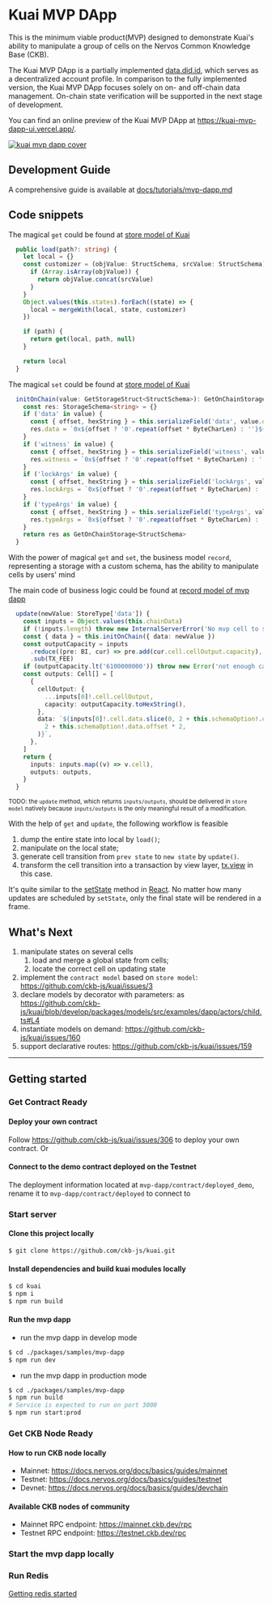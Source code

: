 # Kuai MVP DApp

This is the minimum viable product(MVP) designed to demonstrate Kuai's ability to manipulate a group of cells on the Nervos Common Knowledge Base (CKB).

The Kuai MVP DApp is a partially implemented [data.did.id](https://data.did.id/), which serves as a decentralized account profile. In comparison to the fully implemented version, the Kuai MVP DApp focuses solely on on- and off-chain data management. On-chain state verification will be supported in the next stage of development.

You can find an online preview of the Kuai MVP DApp at https://kuai-mvp-dapp-ui.vercel.app/.

[![kuai mvp dapp cover](https://i.imgur.com/romOKAF.png)](https://youtu.be/-R3EQxcWJVU)

## Development Guide

A comprehensive guide is available at [docs/tutorials/mvp-dapp.md](../../../docs/tutorials/mvp-dapp.md)

## Code snippets

The magical `get` could be found at [store model of Kuai](https://github.com/ckb-js/kuai/blob/develop/packages/models/src/store/store.ts#L91-L107)

```typescript
  public load(path?: string) {
    let local = {}
    const customizer = (objValue: StructSchema, srcValue: StructSchema) => {
      if (Array.isArray(objValue)) {
        return objValue.concat(srcValue)
      }
    }
    Object.values(this.states).forEach((state) => {
      local = mergeWith(local, state, customizer)
    })

    if (path) {
      return get(local, path, null)
    }

    return local
  }
```

The magical `set` could be found at [store model of Kuai](https://github.com/ckb-js/kuai/blob/develop/packages/models/src/store/store.ts#L281-L300)

```typescript
  initOnChain(value: GetStorageStruct<StructSchema>): GetOnChainStorage<StructSchema> {
    const res: StorageSchema<string> = {}
    if ('data' in value) {
      const { offset, hexString } = this.serializeField('data', value.data)
      res.data = `0x${offset ? '0'.repeat(offset * ByteCharLen) : ''}${hexString.slice(2)}`
    }
    if ('witness' in value) {
      const { offset, hexString } = this.serializeField('witness', value.witness)
      res.witness = `0x${offset ? '0'.repeat(offset * ByteCharLen) : ''}${hexString.slice(2)}`
    }
    if ('lockArgs' in value) {
      const { offset, hexString } = this.serializeField('lockArgs', value.lockArgs)
      res.lockArgs = `0x${offset ? '0'.repeat(offset * ByteCharLen) : ''}${hexString.slice(2)}`
    }
    if ('typeArgs' in value) {
      const { offset, hexString } = this.serializeField('typeArgs', value.typeArgs)
      res.typeArgs = `0x${offset ? '0'.repeat(offset * ByteCharLen) : ''}${hexString.slice(2)}`
    }
    return res as GetOnChainStorage<StructSchema>
  }
```

With the power of magical `get` and `set`, the business model `record`, representing a storage with a custom schema, has the ability to manipulate cells by users' mind

The main code of business logic could be found at [record model of mvp dapp](https://github.com/ckb-js/kuai/blob/develop/packages/samples/mvp-dapp/src/actors/record.model.ts#L39-L62)

```typescript
  update(newValue: StoreType['data']) {
    const inputs = Object.values(this.chainData)
    if (!inputs.length) throw new InternalServerError('No mvp cell to set value')
    const { data } = this.initOnChain({ data: newValue })
    const outputCapacity = inputs
      .reduce((pre: BI, cur) => pre.add(cur.cell.cellOutput.capacity), BI.from(0))
      .sub(TX_FEE)
    if (outputCapacity.lt('6100000000')) throw new Error('not enough capacity')
    const outputs: Cell[] = [
      {
        cellOutput: {
          ...inputs[0]!.cell.cellOutput,
          capacity: outputCapacity.toHexString(),
        },
        data: `${inputs[0]!.cell.data.slice(0, 2 + this.schemaOption!.data.offset * 2)}${data.slice(
          2 + this.schemaOption!.data.offset * 2,
        )}`,
      },
    ]
    return {
      inputs: inputs.map((v) => v.cell),
      outputs: outputs,
    }
  }
```

<sub>TODO: the `update` method, which returns `inputs/outputs`, should be delivered in `store model` natively because `inputs/outputs` is the only meaningful result of a modification.</sub>

With the help of `get` and `update`, the following workflow is feasible

1. dump the entire state into local by `load()`;
2. manipulate on the local state;
3. generate cell transition from `prev state` to `new state` by `update()`.
4. transform the cell transition into a transaction by view layer, [tx.view](https://github.com/ckb-js/kuai/blob/develop/packages/samples/mvp-dapp/src/views/tx.view.ts) in this case.

It's quite similar to the [setState](https://reactjs.org/docs/faq-state.html#what-does-setstate-do) method in [React](https://reactjs.org/). No matter how many updates are scheduled by `setState`, only the final state will be rendered in a frame.

## What's Next

1. manipulate states on several cells
   1. load and merge a global state from cells;
   2. locate the correct cell on updating state
2. implement the `contract model` based on `store model`: https://github.com/ckb-js/kuai/issues/3
3. declare models by decorator with parameters: as https://github.com/ckb-js/kuai/blob/develop/packages/models/src/examples/dapp/actors/child.ts#L4
4. instantiate models on demand: https://github.com/ckb-js/kuai/issues/160
5. support declarative routes: https://github.com/ckb-js/kuai/issues/159

---

## Getting started

### Get Contract Ready

#### Deploy your own contract

Follow https://github.com/ckb-js/kuai/issues/306 to deploy your own contract. Or

#### Connect to the demo contract deployed on the Testnet

The deployment information located at `mvp-dapp/contract/deployed_demo`, rename it to `mvp-dapp/contract/deployed` to connect to

### Start server

#### Clone this project locally

```sh
$ git clone https://github.com/ckb-js/kuai.git
```

#### Install dependencies and build kuai modules locally

```sh
$ cd kuai
$ npm i
$ npm run build
```

#### Run the mvp dapp

- run the mvp dapp in develop mode

```sh
$ cd ./packages/samples/mvp-dapp
$ npm run dev
```

- run the mvp dapp in production mode

```sh
$ cd ./packages/samples/mvp-dapp
$ npm run build
# Service is expected to run on port 3000
$ npm run start:prod
```

### Get CKB Node Ready

#### How to run CKB node locally

- Mainnet: https://docs.nervos.org/docs/basics/guides/mainnet
- Testnet: https://docs.nervos.org/docs/basics/guides/testnet
- Devnet: https://docs.nervos.org/docs/basics/guides/devchain

#### Available CKB nodes of community

- Mainnet RPC endpoint: https://mainnet.ckb.dev/rpc
- Testnet RPC endpoint: https://testnet.ckb.dev/rpc

### Start the mvp dapp locally

### Run Redis

[Getting redis started](https://redis.io/docs/getting-started/)
